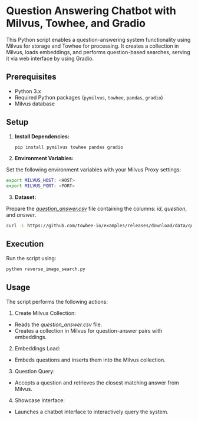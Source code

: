 # Question Answering Chatbot with Milvus, Towhee, and Gradio

This Python script enables a question-answering system functionality using Milvus for storage and Towhee for processing. It creates a collection in Milvus, loads embeddings, and performs question-based searches, serving it via web interface by using Gradio.

## Prerequisites

- Python 3.x
- Required Python packages (`pymilvus`, `towhee`, `pandas`, `gradio`)
- Milvus database

## Setup

1. **Install Dependencies:**

   ```bash
   pip install pymilvus towhee pandas gradio
   ```
2. **Environment Variables:**

Set the following environment variables with your Milvus Proxy settings:

```bash
export MILVUS_HOST: <HOST>
export MILVUS_PORT: <PORT>
```

3. **Dataset:**

Prepare the [_question_answer.csv_](https://github.com/towhee-io/examples/releases/download/data/question_answer.csv) file containing the columns: _id_, _question_, and _answer_.

```bash
curl -L https://github.com/towhee-io/examples/releases/download/data/question_answer.csv -O
```

## Execution
Run the script using:

```bash
python reverse_image_search.py
```

## Usage
The script performs the following actions:

1. Create Milvus Collection:

 * Reads the _question_answer.csv_ file.
 * Creates a collection in Milvus for question-answer pairs with embeddings.

2. Embeddings Load:

 * Embeds questions and inserts them into the Milvus collection.

3. Question Query:

* Accepts a question and retrieves the closest matching answer from Milvus.

4. Showcase Interface:

* Launches a chatbot interface to interactively query the system.

